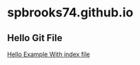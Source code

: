 # spbrooks74.github.io
## Hello Git File
<a href="http://spbrooks74.github.io/hello"> Hello Example With index file </a>
